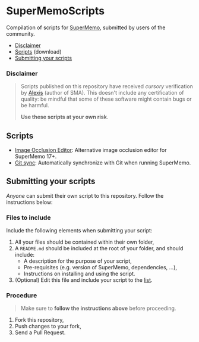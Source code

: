 # SuperMemoScripts

Compilation of scripts for [SuperMemo](www.supermemo.wiki), submitted by users of the community.

- [Disclaimer](#disclaimer)
- [Scripts](#scripts) (download)
- [Submitting your scripts](#submitting-your-scripts)

### Disclaimer

> Scripts published on this repository have received *cursory* verification by [Alexis](https://github.com/alexis-) (author of SMA). This doesn't include any certification of quality: be mindful that some of these software might contain bugs or be harmful.
> 
> **Use these scripts at your own risk**.

## Scripts

- [Image Occlusion Editor](ImageOcclusionEditor/): Alternative image occlusion editor for SuperMemo 17+.
- [Git sync](SuperMemo-Git-sync/): Automatically synchronize with Git when running SuperMemo.

## Submitting your scripts

*Anyone* can submit their own script to this repository. Follow the instructions below:

### Files to include

Include the following elements when submitting your script:

1. All your files should be contained within their own folder,
2. A `README.md` should be included at the root of your folder, and should include:
    - A description for the purpose of your script,
    - Pre-requisites (e.g. version of SuperMemo, dependencies, ...),
    - Instructions on installing and using the script.
3. (Optional) Edit this file and include your script to the [list](#scripts).

### Procedure

> Make sure to **follow the instructions above** before proceeding.

1. Fork this repository,
2. Push changes to your fork,
3. Send a Pull Request.